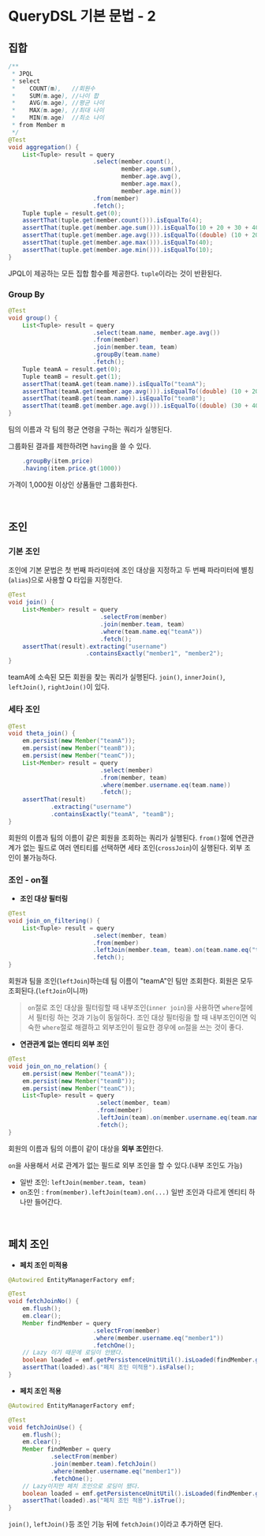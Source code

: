 # QueryDSL 기본 문법 - 2

## 집합
```java
/**
 * JPQL
 * select
 *    COUNT(m),   //회원수
 *    SUM(m.age), //나이 합
 *    AVG(m.age), //평균 나이
 *    MAX(m.age), //최대 나이
 *    MIN(m.age)  //최소 나이
 * from Member m
 */
@Test
void aggregation() {
    List<Tuple> result = query
                        .select(member.count(),
                                member.age.sum(),
                                member.age.avg(),
                                member.age.max(),
                                member.age.min())
                        .from(member)
                        .fetch();
    Tuple tuple = result.get(0);
    assertThat(tuple.get(member.count())).isEqualTo(4);
    assertThat(tuple.get(member.age.sum())).isEqualTo(10 + 20 + 30 + 40);
    assertThat(tuple.get(member.age.avg())).isEqualTo((double) (10 + 20 + 30 + 40) / 4);
    assertThat(tuple.get(member.age.max())).isEqualTo(40);
    assertThat(tuple.get(member.age.min())).isEqualTo(10);
}
```
JPQL이 제공하는 모든 집합 함수를 제공한다. `tuple`이라는 것이 반환된다.

### Group By
```java
@Test
void group() {
    List<Tuple> result = query
                        .select(team.name, member.age.avg())
                        .from(member)
                        .join(member.team, team)
                        .groupBy(team.name)
                        .fetch();
    Tuple teamA = result.get(0);
    Tuple teamB = result.get(1);
    assertThat(teamA.get(team.name)).isEqualTo("teamA");
    assertThat(teamA.get(member.age.avg())).isEqualTo((double) (10 + 20) / 2);
    assertThat(teamB.get(team.name)).isEqualTo("teamB");
    assertThat(teamB.get(member.age.avg())).isEqualTo((double) (30 + 40) / 2);
}
```
팀의 이름과 각 팀의 평균 연령을 구하는 쿼리가 실행된다.

그룹화된 결과를 제한하려면 `having`을 쓸 수 있다.
```java
    .groupBy(item.price)
    .having(item.price.gt(1000))
```
가격이 1,000원 이상인 상품들만 그룹화한다.

<br>

## 조인

### 기본 조인
조인에 기본 문법은 첫 번째 파라미터에 조인 대상을 지정하고 두 번째 파라미터에 별칭(`alias`)으로 사용할 Q 타입을 지정한다.
```java
@Test
void join() {
    List<Member> result = query
                          .selectFrom(member)
                          .join(member.team, team)
                          .where(team.name.eq("teamA"))
                          .fetch();
    assertThat(result).extracting("username")
                      .containsExactly("member1", "member2");
}
```
teamA에 소속된 모든 회원을 찾는 쿼리가 실행된다. `join()`, `innerJoin()`, `leftJoin()`, `rightJoin()`이 있다.

### 세타 조인
```java
@Test
void theta_join() {
    em.persist(new Member("teamA"));
    em.persist(new Member("teamB"));
    em.persist(new Member("teamC"));
    List<Member> result = query
                          .select(member)
                          .from(member, team)
                          .where(member.username.eq(team.name))
                          .fetch();
    assertThat(result)
            .extracting("username")
            .containsExactly("teamA", "teamB");
}
```
회원의 이름과 팀의 이름이 같은 회원을 조회하는 쿼리가 실행된다. `from()`절에 연관관계가 없는 필드로 여러 엔티티를 선택하면 세타 조인(`crossJoin`)이 실행된다.
외부 조인이 불가능하다.

### 조인 - on절

- **조인 대상 필터링**
```java
@Test
void join_on_filtering() {
    List<Tuple> result = query
                        .select(member, team)
                        .from(member)
                        .leftJoin(member.team, team).on(team.name.eq("teamA"))
                        .fetch();
}
```
회원과 팀을 조인(`leftJoin`)하는데 팀 이름이 "teamA"인 팀만 조회한다. 회원은 모두 조회된다.(`leftJoin`이니까)
> `on`절로 조인 대상을 필터링할 때 내부조인(`inner join`)을 사용하면 `where`절에서 필터링 하는 것과 기능이 동일하다. 조인 대상 필터링을 할 때 내부조인이면
> 익숙한 `where`절로 해결하고 외부조인이 필요한 경우에 `on`절을 쓰는 것이 좋다.

- **연관관계 없는 엔티티 외부 조인**
```java
@Test
void join_on_no_relation() {
    em.persist(new Member("teamA"));
    em.persist(new Member("teamB"));
    em.persist(new Member("teamC"));
    List<Tuple> result = query
                         .select(member, team)
                         .from(member)
                         .leftJoin(team).on(member.username.eq(team.name))
                         .fetch();
}
```
회원의 이름과 팀의 이름이 같이 대상을 **외부 조인**한다.

`on`을 사용해서 서로 관계가 없는 필드로 외부 조인을 할 수 있다.(내부 조인도 가능)
- 일반 조인: `leftJoin(member.team, team)`
- `on`조인 : `from(member).leftJoin(team).on(...)` 일반 조인과 다르게 엔티티 하나만 들어간다.

<br>

## 페치 조인

- **페치 조인 미적용**
```java
@Autowired EntityManagerFactory emf;

@Test
void fetchJoinNo() {
    em.flush();
    em.clear();
    Member findMember = query
                        .selectFrom(member)
                        .where(member.username.eq("member1"))
                        .fetchOne();
    // Lazy 이기 때문에 로딩이 안됐다.
    boolean loaded = emf.getPersistenceUnitUtil().isLoaded(findMember.getTeam());
    assertThat(loaded).as("페치 조인 미적용").isFalse();
}
```

- **페치 조인 적용**
```java
@Autowired EntityManagerFactory emf;

@Test
void fetchJoinUse() {
    em.flush();
    em.clear();
    Member findMember = query
            .selectFrom(member)
            .join(member.team).fetchJoin()
            .where(member.username.eq("member1"))
            .fetchOne();
    // Lazy이지만 페치 조인으로 로딩이 됐다.
    boolean loaded = emf.getPersistenceUnitUtil().isLoaded(findMember.getTeam());
    assertThat(loaded).as("페치 조인 적용").isTrue();
}
```
`join()`, `leftJoin()`등 조인 기능 뒤에 `fetchJoin()`이라고 추가하면 된다.